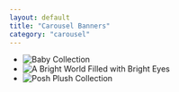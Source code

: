 ```yaml
---
layout: default
title: "Carousel Banners"
category: "carousel"
---
```


- ![Baby Collection](http://pettingzoo.s3.amazonaws.com/banners/carousel/BABY_banner_flat.png)
- ![A Bright World Filled with Bright Eyes](http://pettingzoo.s3.amazonaws.com/banners/carousel/BRIGHT_EYES_banner.png)
- ![Posh Plush Collection](http://pettingzoo.s3.amazonaws.com/banners/carousel/POSH_PLUSH_banner.png)
